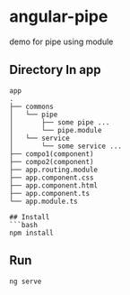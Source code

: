 # angular-pipe
demo for pipe using module
  
## Directory In app
```
app
.
├── commons
│   └── pipe
│       ├── some pipe ...
│       └── pipe.module
│   └── service
│       └── some service ...
├── compo1(component)
├── compo2(component)
├── app.routing.module
├── app.component.css
├── app.component.html
├── app.component.ts
└── app.module.ts
  
## Install
```bash
npm install
```
  
## Run
```bash
ng serve
```
